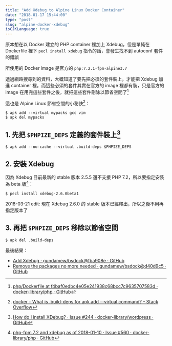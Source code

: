 ```yaml
---
title: "Add Xdebug to Alpine Linux Docker Container"
date: "2018-01-17 15:44:00"
type: "post"
slug: "alpine-docker-xdebug"
isCJKLanguage: true
---
```


原本想在以 Docker 建立的 PHP container 裡加上 Xdebug，但是單純在 Dockerfile 裡下 `pecl install xdebug` 指令的話，會發生找不到 autoconf 套件的錯誤

所使用的 Docker image 是官方的 `php:7.2.1-fpm-alpine3.7`

透過網路搜尋到的資料，大概知道了要先把必須的套件裝上，才能把 Xdebug 加進 container 裡。而這些必須的套件其實在官方的 image 裡都有裝，只是官方的 image 在用完這些套件之後，就把這些套件刪除以節省空間了[^1]

這也是 Alpine Linux 節省空間的小秘訣[^2]：

```shell
$ apk add --virtual mypacks gcc vim
$ apk del mypacks
```

## 1. 先把 `$PHPIZE_DEPS` 定義的套件裝上[^3]

```shell
$ apk add --no-cache --virtual .build-deps $PHPIZE_DEPS
```

## 2. 安裝 Xdebug

因為 Xdebug 目前最新的 stable 版本 2.5.5 還不支援 PHP 7.2，所以要指定安裝為 beta 版[^4]：

```shell
$ pecl install xdebug-2.6.0beta1
```

2018-03-21 edit: 現在 Xdebug 2.6.0 的 stable 版本已經釋出，所以之後不用再指定版本了

## 3. 再把 `$PHPIZE_DEPS` 移除以節省空間

```shell
$ apk del .build-deps
```

最後結果：

* [Add Xdebug · gundamew/bsdock@fba908e · GitHub](https://github.com/gundamew/bsdock/commit/fba908efd847ad13fc37faf7991005afdfd45bf7)
* [Remove the packages no more needed · gundamew/bsdock@d40d9c5 · GitHub](https://github.com/gundamew/bsdock/commit/d40d9c597751dc5101e79bc59c3eef421f63df2d)

[^1]: [php/Dockerfile at f4baf0edbc4e05e241938c68bcc7c9635707583d · docker-library/php · GitHub](https://github.com/docker-library/php/blob/f4baf0edbc4e05e241938c68bcc7c9635707583d/7.2/alpine3.7/fpm/Dockerfile)
[^2]: [docker - What is .build-deps for apk add --virtual command? - Stack Overflow](https://stackoverflow.com/a/46222036)
[^3]: [How do I install XDebug? · Issue #244 · docker-library/wordpress · GitHub](https://github.com/docker-library/wordpress/issues/244#issuecomment-337713822)
[^4]: [php-fpm 7.2 and xdebug as of 2018-01-10 · Issue #560 · docker-library/php · GitHub](https://github.com/docker-library/php/issues/560#issue-287597039)
